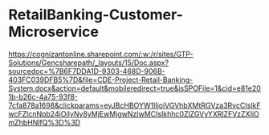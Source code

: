 # RetailBanking-Customer-Microservice


https://cognizantonline.sharepoint.com/:w:/r/sites/GTP-Solutions/Gencsharepath/_layouts/15/Doc.aspx?sourcedoc=%7B6F7DDA1D-9303-468D-906B-403FC039DFB5%7D&file=CDE-Project-Retail-Banking-System.docx&action=default&mobileredirect=true&isSPOFile=1&cid=e81e201b-b26c-4a75-93f8-7cfa878a1698&clickparams=eyJBcHBOYW1lIjoiVGVhbXMtRGVza3RvcCIsIkFwcFZlcnNpb24iOiIyNy8yMjEwMjgwNzIwMCIsIkhhc0ZlZGVyYXRlZFVzZXIiOmZhbHNlfQ%3D%3D
